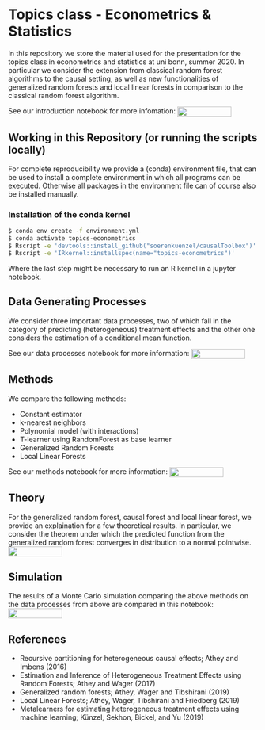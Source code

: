 # Topics class - Econometrics & Statistics

In this repository we store the material used for the presentation for the topics class
in econometrics and statistics at uni bonn, summer 2020. In particular we consider the
extension from classical random forest algorithms to the causal setting, as well as
new functionalities of generalized random forests and local linear forests in
comparison to the classical random forest algorithm.

See our introduction notebook for more infomation:
<a href="https://nbviewer.jupyter.org/github/timmens/topics-econometrics/blob/master/introduction.ipynb" 
    target="_parent">
    <img align="center" 
   src="https://raw.githubusercontent.com/jupyter/design/master/logos/Badges/nbviewer_badge.png" 
       width="109" height="20">
</a> 

## Working in this Repository (or running the scripts locally)

For complete reproducibility we provide a (conda) environment file, that can be used
to install a complete environment in which all programs can be executed. Otherwise
all packages in the environment file can of course also be installed manually.

### Installation of the conda kernel

```bash
$ conda env create -f environment.yml
$ conda activate topics-econometrics
$ Rscript -e 'devtools::install_github("soerenkuenzel/causalToolbox")'
$ Rscript -e 'IRkernel::installspec(name="topics-econometrics")'
```
Where the last step might be necessary to run an R kernel in a jupyter notebook.

## Data Generating Processes

We consider three important data processes, two of which fall in the category of
predicting (heterogeneous) treatment effects and the other one considers the estimation
of a conditional mean function.

See our data processes notebook for more information:
<a href="https://nbviewer.jupyter.org/github/timmens/topics-econometrics/blob/master/data_processes.ipynb" 
    target="_parent">
    <img align="center" 
   src="https://raw.githubusercontent.com/jupyter/design/master/logos/Badges/nbviewer_badge.png" 
       width="109" height="20">
</a> 

## Methods

We compare the following methods:

- Constant estimator
- k-nearest neighbors
- Polynomial model (with interactions)
- T-learner using RandomForest as base learner
- Generalized Random Forests
- Local Linear Forests

See our methods notebook for more information:
<a href="https://nbviewer.jupyter.org/github/timmens/topics-econometrics/blob/master/methods.ipynb" 
    target="_parent">
    <img align="center" 
   src="https://raw.githubusercontent.com/jupyter/design/master/logos/Badges/nbviewer_badge.png" 
       width="109" height="20">
</a> 

## Theory

For the generalized random forest, causal forest and local linear forest, we provide
an explaination for a few theoretical results. In particular, we consider the theorem
under which the predicted function from the generalized random forest converges in
distribution to a normal pointwise.
<a href="https://nbviewer.jupyter.org/github/timmens/topics-econometrics/blob/master/theory.ipynb" 
    target="_parent">
    <img align="center" 
   src="https://raw.githubusercontent.com/jupyter/design/master/logos/Badges/nbviewer_badge.png" 
       width="109" height="20">
</a> 




## Simulation

The results of a Monte Carlo simulation comparing the above methods on the data
processes from above are compared in this notebook:
<a href="https://nbviewer.jupyter.org/github/timmens/topics-econometrics/blob/master/simulation.ipynb" 
    target="_parent">
    <img align="center" 
   src="https://raw.githubusercontent.com/jupyter/design/master/logos/Badges/nbviewer_badge.png" 
       width="109" height="20">
</a> 


## References

- Recursive partitioning for heterogeneous causal effects; Athey and Imbens (2016)
- Estimation and Inference of Heterogeneous Treatment Effects using Random Forests;
Athey and Wager (2017)
- Generalized random forests; Athey, Wager and Tibshirani (2019)
- Local Linear Forests; Athey, Wager, Tibshirani and Friedberg (2019)
- Metalearners for estimating heterogeneous treatment effects using machine learning;
Künzel, Sekhon, Bickel, and Yu (2019)
